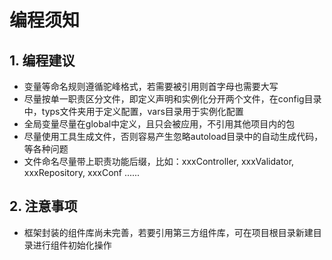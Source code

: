 # 编程须知

## 1. 编程建议

- 变量等命名规则遵循驼峰格式，若需要被引用则首字母也需要大写
- 尽量按单一职责区分文件，即定义声明和实例化分开两个文件，在config目录中，typs文件夹用于定义配置，vars目录用于实例化配置
- 全局变量尽量在global中定义，且只会被应用，不引用其他项目内的包
- 尽量使用工具生成文件，否则容易产生忽略autoload目录中的自动生成代码，等各种问题
- 文件命名尽量带上职责功能后缀，比如：xxxController, xxxValidator, xxxRepository, xxxConf ......

## 2. 注意事项

- 框架封装的组件库尚未完善，若要引用第三方组件库，可在项目根目录新建目录进行组件初始化操作